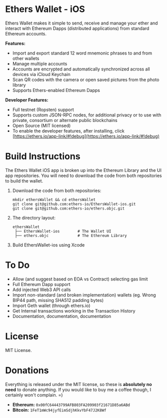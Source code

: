 Ethers Wallet - iOS
===================

Ethers Wallet makes it simple to send, receive and manage your ether and interact with Ethereum Dapps (distributed applications) from standard Ethereum accounts.

**Features:**

- Import and export standard 12 word mnemonic phrases to and from other wallets
- Manage multiple accounts
- Accounts are encrypted and automatically synchronized across all devices via iCloud Keychain
- Scan QR codes with the camera or open saved pictures from the photo library
- Supports Ethers-enabled Ethereum Dapps

**Developer Features:**

- Full testnet (Ropsten) support
- Supports custom JSON-RPC nodes, for additional privacy or to use with private, consortium or alternate public blockchains
- Open Source (MIT licensed)
- To enable the developer features, after installing, click [https://ethers.io/app-link/#!debug](https://ethers.io/app-link/#!debug)

Build Instructions
==================

The Ethers Wallet iOS app is broken up into the Ethereum Library and the UI app repositories. You will need to download the code from both repositories to build the wallet. 


1. Download the code from both repositories:

   ```
   mkdir ethersWallet && cd ethersWallet
   git clone git@github.com:ethers-io/EthersWallet-ios.git
   git clone git@github.com:ethers-io/ethers.objc.git
   ```

2. The directory layout:

   ```
   ethersWallet
    ├── EthersWallet-ios        # The Wallet UI
    ├── ethers.objc             # The Ethereum Library

   ``` 

4. Build EthersWallet-ios using Xcode

To Do
=====

- Allow (and suggest based on EOA vs Contract) selecting gas limit
- Full Ethereum Dapp support
- Add injected Web3 API calls
- Import non-standard (and broken implementation) wallets (eg. Wrong BIP44 path, missing SHA512 padding bytes)
- Import Geth wallet (through ethers.io)
- Get Internal transactions working in the Transaction History
- Documentation, documentation, documentation

License
=======

MIT License.

Donations
=========

Everything is released under the MIT license, so these is **absolutely no need** to donate anything. If you would like to buy me a coffee though, I certainly won't complain. =)

- **Ethereum:** `0x00fC64443799AFB803FA209903f21671D85a6ABd`
- **Bitcoin:** `1FeT1mWc94jyfEimSdjhKkvYbF47J2K8Wf`
